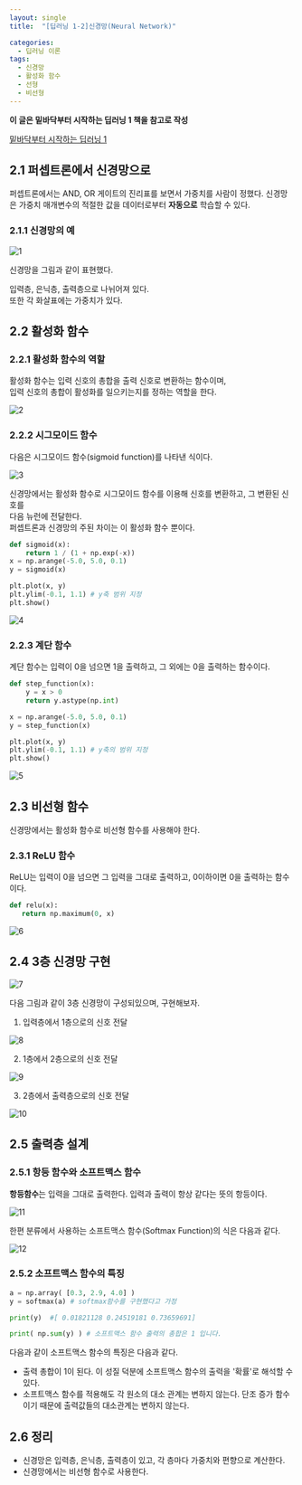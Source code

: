 ```yaml
---
layout: single
title:  "[딥러닝 1-2]신경망(Neural Network)"

categories:
  - 딥러닝 이론
tags:
  - 신경망
  - 활성화 함수
  - 선형
  - 비선형
---
```


**이 글은 밑바닥부터 시작하는 딥러닝 1 책을 참고로 작성**

[밑바닥부터 시작하는 딥러닝 1](https://github.com/WegraLee/deep-learning-from-scratch)

2.1 퍼셉트론에서 신경망으로
---

퍼셉트론에서는 AND, OR 게이트의 진리표를 보면서 가중치를 사람이 정했다.
신경망은 가중치 매개변수의 적절한 값을 데이터로부터 **자동으로** 학습할 수 있다. 

### 2.1.1 신경망의 예

![1](/assets/images/DNN_2/1.PNG)

신경망을 그림과 같이 표현했다.

입력층, 은닉층, 출력층으로 나뉘어져 있다.  
또한 각 화살표에는 가중치가 있다.

2.2 활성화 함수
---

### 2.2.1 활성화 함수의 역할

활성화 함수는 입력 신호의 총합을 출력 신호로 변환하는 함수이며,  
입력 신호의 총합이 활성화를 일으키는지를 정하는 역할을 한다.

![2](/assets/images/DNN_2/2.PNG)

### 2.2.2 시그모이드 함수

다음은 시그모이드 함수(sigmoid function)를 나타낸 식이다.

![3](/assets/images/DNN_2/3.PNG)

신경망에서는 활성화 함수로 시그모이드 함수를 이용해 신호를 변환하고, 그 변환된 신호를  
다음 뉴런에 전달한다.  
퍼셉트론과 신경망의 주된 차이는 이 활성화 함수 뿐이다.

```python
def sigmoid(x):
    return 1 / (1 + np.exp(-x))
x = np.arange(-5.0, 5.0, 0.1)
y = sigmoid(x)

plt.plot(x, y)
plt.ylim(-0.1, 1.1) # y축 범위 지정
plt.show()
```

![4](/assets/images/DNN_2/4.PNG)

### 2.2.3 계단 함수

계단 함수는 입력이 0을 넘으면 1을 출력하고, 그 외에는 0을 출력하는 함수이다.

```python
def step_function(x):
    y = x > 0
    return y.astype(np.int)

x = np.arange(-5.0, 5.0, 0.1)
y = step_function(x)

plt.plot(x, y)
plt.ylim(-0.1, 1.1) # y축의 범위 지정
plt.show()
```

![5](/assets/images/DNN_2/5.PNG)

2.3 비선형 함수
---

신경망에서는 활성화 함수로 비선형 함수를 사용해야 한다.

### 2.3.1 ReLU 함수

ReLU는 입력이 0을 넘으면 그 입력을 그대로 출력하고, 0이하이면 0을 출력하는 함수이다.

 ```python
def relu(x):
    return np.maximum(0, x)
```

![6](/assets/images/DNN_2/6.PNG)

2.4 3층 신경망 구현
---

![7](/assets/images/DNN_2/7.PNG)

다음 그림과 같이 3층 신경망이 구성되있으며, 구현해보자.

1. 입력층에서 1층으로의 신호 전달

![8](/assets/images/DNN_2/8.PNG)

2. 1층에서 2층으로의 신호 전달

![9](/assets/images/DNN_2/9.PNG)

3. 2층에서 출력층으로의 신호 전달

![10](/assets/images/DNN_2/10.PNG)

2.5 출력층 설계
---

### 2.5.1 항등 함수와 소프트맥스 함수

**항등함수**는 입력을 그대로 출력한다. 입력과 출력이 항상 같다는 뜻의 항등이다.

![11](/assets/images/DNN_2/11.PNG)

한편 분류에서 사용하는 소프트맥스 함수(Softmax Function)의 식은 다음과 같다.

![12](/assets/images/DNN_2/12.PNG)

### 2.5.2 소프트맥스 함수의 특징

```python
a = np.array( [0.3, 2.9, 4.0] )
y = softmax(a) # softmax함수를 구현했다고 가정

print(y)  #[ 0.01821128 0.24519181 0.73659691]

print( np.sum(y) ) # 소프트맥스 함수 출력의 총합은 1 입니다.
```

다음과 같이 소프트맥스 함수의 특징은 다음과 같다.

- 출력 총합이 1이 된다.
이 성질 덕분에 소프트맥스 함수의 출력을 '확률'로 해석할 수 있다. 
- 소프트맥스 함수를 적용해도 각 원소의 대소 관계는 변하지 않는다.
단조 증가 함수이기 때문에 출력값들의 대소관계는 변하지 않는다.

2.6 정리
---

- 신경망은 입력층, 은닉층, 출력층이 있고, 각 층마다 가중치와 편향으로 계산한다.
- 신경망에서는 비선형 함수로 사용한다.
